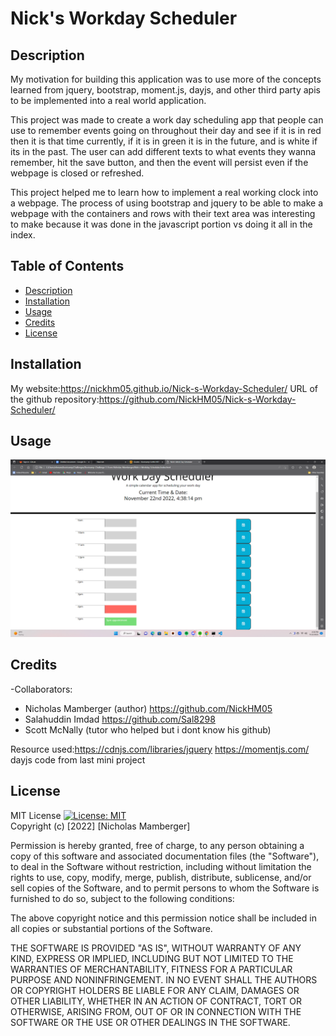 # Nick's Workday Scheduler

## Description
My motivation for building this application was to use more of the concepts learned from jquery, bootstrap, moment.js, dayjs, and other third party apis to be implemented into a real world application.

This project was made to create a work day scheduling app that people can use to remember events going on throughout their day and see if it is in red then it is that time currently, if it is in green it is in the future, and is white if its in the past. The user can add different texts to what events they wanna remember, hit the save button, and then the event will persist even if the webpage is closed or refreshed. 

This project helped me to learn how to implement a real working clock into a webpage. The process of using bootstrap and jquery to be able to make a webpage with the containers and rows with their text area was interesting to make because it was done in the javascript portion vs doing it all in the index. 
## Table of Contents

- [Description](#description)
- [Installation](#installation)
- [Usage](#usage)
- [Credits](#credits)
- [License](#license)

## Installation

My website:https://nickhm05.github.io/Nick-s-Workday-Scheduler/
URL of the github repository:https://github.com/NickHM05/Nick-s-Workday-Scheduler/
## Usage
![Screenshot of the page](./screenshots/Screenshot%20(129).png "Screenshot Page")

## Credits

-Collaborators:
- Nicholas Mamberger (author) https://github.com/NickHM05
- Salahuddin Imdad https://github.com/Sal8298
- Scott McNally (tutor who helped but i dont know his github)

Resource used:https://cdnjs.com/libraries/jquery
https://momentjs.com/
dayjs code from last mini project 
## License

MIT License
[![License: MIT](https://img.shields.io/badge/License-MIT-yellow.svg)](https://opensource.org/licenses/MIT)
<br>Copyright (c) [2022] [Nicholas Mamberger]

Permission is hereby granted, free of charge, to any person obtaining a copy
of this software and associated documentation files (the "Software"), to deal
in the Software without restriction, including without limitation the rights
to use, copy, modify, merge, publish, distribute, sublicense, and/or sell
copies of the Software, and to permit persons to whom the Software is
furnished to do so, subject to the following conditions:

The above copyright notice and this permission notice shall be included in all
copies or substantial portions of the Software.

THE SOFTWARE IS PROVIDED "AS IS", WITHOUT WARRANTY OF ANY KIND, EXPRESS OR
IMPLIED, INCLUDING BUT NOT LIMITED TO THE WARRANTIES OF MERCHANTABILITY,
FITNESS FOR A PARTICULAR PURPOSE AND NONINFRINGEMENT. IN NO EVENT SHALL THE
AUTHORS OR COPYRIGHT HOLDERS BE LIABLE FOR ANY CLAIM, DAMAGES OR OTHER
LIABILITY, WHETHER IN AN ACTION OF CONTRACT, TORT OR OTHERWISE, ARISING FROM,
OUT OF OR IN CONNECTION WITH THE SOFTWARE OR THE USE OR OTHER DEALINGS IN THE
SOFTWARE.